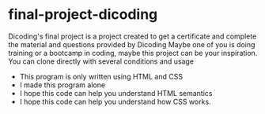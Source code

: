 # final-project-dicoding
Dicoding's final project is a project created to get a certificate and complete the material and questions provided by Dicoding
Maybe one of you is doing training or a bootcamp in coding, maybe this project can be your inspiration.
You can clone directly with several conditions and usage
- This program is only written using HTML and CSS
- I made this program alone
- I hope this code can help you understand HTML semantics
- I hope this code can help you understand how CSS works.
